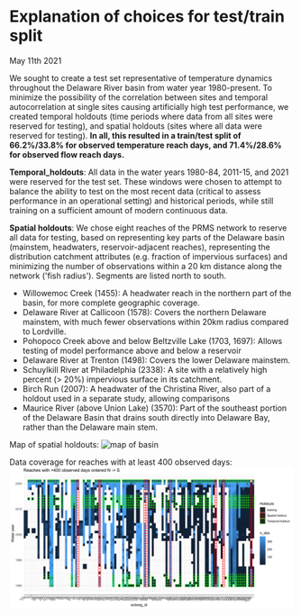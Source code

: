 # Explanation of choices for test/train split

May 11th 2021

We sought to create a test set representative of temperature dynamics throughout the Delaware River basin from water year 1980-present.  To minimize the possibility of the correlation between sites and temporal autocorrelation at single sites causing artificially high test performance, we created temporal holdouts (time periods where data from all sites were reserved for testing), and spatial holdouts (sites where all data were reserved for testing).  **In all, this resulted in a train/test split of 66.2%/33.8% for observed temperature reach  days, and 71.4%/28.6% for observed flow reach days.**

__Temporal_holdouts__: All data in the water years 1980-84, 2011-15, and 2021 were reserved for the test set.  These windows were chosen to attempt to balance the ability to test on the most recent data (critical to assess performance in an operational setting) and historical periods, while still training on a sufficient amount of modern continuous data.

__Spatial holdouts__: We chose eight reaches of the PRMS network to reserve all data for testing, based on representing key parts of the Delaware basin (mainstem, headwaters, reservoir-adjacent reaches), representing the distribution catchment attributes (e.g. fraction of impervious surfaces) and minimizing the number of observations within a 20 km distance along the network ('fish radius').  Segments are listed north to south.

  - Willowemoc Creek (1455): A headwater reach in the northern part of the basin, for more complete geographic coverage.
  - Delaware River at Callicoon (1578): Covers the northern Delaware mainstem, with much fewer observations within 20km radius compared to Lordville.
  - Pohopoco Creek above and below Beltzville Lake (1703, 1697): Allows testing of model performance above and below a reservoir
  - Delaware River at Trenton (1498): Covers the lower Delaware mainstem.
  - Schuylkill River at Philadelphia (2338): A site with a relatively high percent (> 20%) impervious surface in its catchment.
  - Birch Run (2007): A headwater of the Christina River, also part of a holdout used in a separate study, allowing comparisons
  - Maurice River (above Union Lake) (3570): Part of the southeast portion of the Delaware Basin that drains south directly into Delaware Bay, rather than the Delaware main stem.

Map of spatial holdouts:
![map of basin](drb_holdouts.png)

Data coverage for reaches with at least 400 observed days:
![tile plot](data_coverage_tiles.png)
